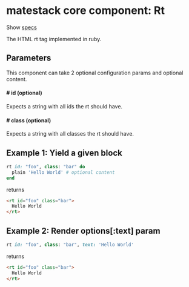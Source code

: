 # matestack core component: Rt

Show [specs](/spec/usage/components/rt_spec.rb)

The HTML rt tag implemented in ruby.

## Parameters

This component can take 2 optional configuration params and optional content.

#### # id (optional)
Expects a string with all ids the rt should have.

#### # class (optional)
Expects a string with all classes the rt should have.

## Example 1: Yield a given block

```ruby
rt id: "foo", class: "bar" do
  plain 'Hello World' # optional content
end
```

returns

```html
<rt id="foo" class="bar">
  Hello World
</rt>
```

## Example 2: Render options[:text] param

```ruby
rt id: "foo", class: "bar", text: 'Hello World'
```

returns

```html
<rt id="foo" class="bar">
  Hello World
</rt>
